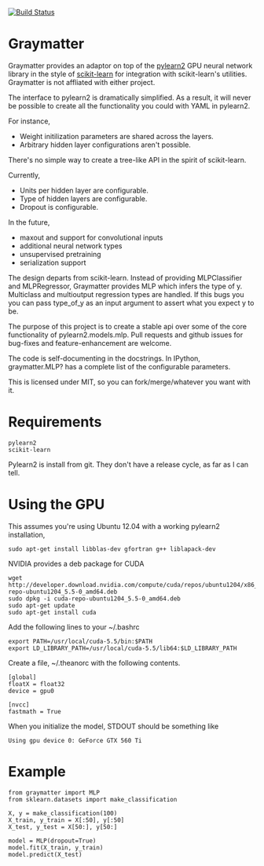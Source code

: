 [![Build Status](https://travis-ci.org/JakeMick/graymatter.png?branch=master)](https://travis-ci.org/JakeMick/graymatter)

Graymatter
==========
Graymatter provides an adaptor on top of the [pylearn2](deeplearning.net/software/pylearn2/)
GPU neural network library in the style of [scikit-learn](http://scikit-learn.org/stable/)
for integration with scikit-learn's utilities. Graymatter is not affliated with
either project.

The interface to pylearn2 is dramatically simplified. As a result, it will never
be possible to create all the functionality you could with YAML in pylearn2.

For instance,

 - Weight initilization parameters are shared across the layers.
 - Arbitrary hidden layer configurations aren't possible.

There's no simple way to create a tree-like API in the spirit of scikit-learn.

Currently,

 - Units per hidden layer are configurable.
 - Type of hidden layers are configurable.
 - Dropout is configurable.

In the future,
 - maxout and support for convolutional inputs
 - additional neural network types
 - unsupervised pretraining
 - serialization support

The design departs from scikit-learn. Instead of providing
MLPClassifier and MLPRegressor, Graymatter provides MLP which infers the type
of y. Multiclass and multioutput regression types are handled. If this bugs you
you can pass type\_of\_y as an input argument to assert what you expect y to be.

The purpose of this project is to create a stable api over some of the core
functionality of pylearn2.models.mlp. Pull requests and github issues for
bug-fixes and feature-enhancement are welcome.

The code is self-documenting in the docstrings. In IPython,
graymatter.MLP? has a complete list of the configurable parameters.

This is licensed under MIT, so you can fork/merge/whatever you want with it.

Requirements
============

    pylearn2
    scikit-learn

Pylearn2 is install from git. They don't have a release cycle, as far as I can
tell.

Using the GPU
=============
This assumes you're using Ubuntu 12.04 with a working pylearn2 installation,

    sudo apt-get install libblas-dev gfortran g++ liblapack-dev

NVIDIA provides a deb package for CUDA

    wget http://developer.download.nvidia.com/compute/cuda/repos/ubuntu1204/x86_64/cuda-repo-ubuntu1204_5.5-0_amd64.deb
    sudo dpkg -i cuda-repo-ubuntu1204_5.5-0_amd64.deb
    sudo apt-get update
    sudo apt-get install cuda

Add the following lines to your ~/.bashrc

    export PATH=/usr/local/cuda-5.5/bin:$PATH
    export LD_LIBRARY_PATH=/usr/local/cuda-5.5/lib64:$LD_LIBRARY_PATH

Create a file, ~/.theanorc with the following contents.

    [global]
    floatX = float32
    device = gpu0
    
    [nvcc]
    fastmath = True

When you initialize the model, STDOUT should be something like

    Using gpu device 0: GeForce GTX 560 Ti


Example
=======
    from graymatter import MLP
    from sklearn.datasets import make_classification

    X, y = make_classification(100)
    X_train, y_train = X[:50], y[:50]
    X_test, y_test = X[50:], y[50:]

    model = MLP(dropout=True)
    model.fit(X_train, y_train)
    model.predict(X_test)

